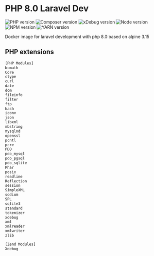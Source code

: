 # PHP 8.0 Laravel Dev

![PHP version](https://img.shields.io/badge/PHP-8.0.14-blue?style=for-the-badge)
![Composer version](https://img.shields.io/badge/COMPOSER-2.2.4-blue?style=for-the-badge)
![xDebug version](https://img.shields.io/badge/XDEBUG-3.1.2-blue?style=for-the-badge)
![Node version](https://img.shields.io/badge/node-16.13.1-blue?style=for-the-badge)
![NPM version](https://img.shields.io/badge/npm-8.1.3-blue?style=for-the-badge)
![YARN version](https://img.shields.io/badge/yarn-1.22.17-blue?style=for-the-badge)

Docker image for laravel development with php 8.0 based on alpine 3.15

## PHP extensions

```txt
[PHP Modules]
bcmath
Core
ctype
curl
date
dom
fileinfo
filter
ftp
hash
iconv
json
libxml
mbstring
mysqlnd
openssl
pcntl
pcre
PDO
pdo_mysql
pdo_pgsql
pdo_sqlite
Phar
posix
readline
Reflection
session
SimpleXML
sodium
SPL
sqlite3
standard
tokenizer
xdebug
xml
xmlreader
xmlwriter
zlib

[Zend Modules]
Xdebug
```

